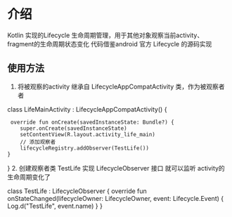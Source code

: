 # 介绍

  Kotlin 实现的Lifecycle 生命周期管理，用于其他对象观察当前activity、fragment的生命周期状态变化
  代码借鉴android 官方 Lifecycle 的源码实现
  
## 使用方法
  
  1. 将被观察的activity 继承自 LifecycleAppCompatActivity 类，作为被观察者者
  
  class LifeMainActivity : LifecycleAppCompatActivity() {
  
     override fun onCreate(savedInstanceState: Bundle?) {
        super.onCreate(savedInstanceState)
        setContentView(R.layout.activity_life_main)
        // 添加观察者
        lifecycleRegistry.addObserver(TestLife())
    }
    
  }
  2. 创建观察者类 TestLife 实现 LifecycleObserver 接口 就可以监听 activity的生命周期变化了
  
  class TestLife : LifecycleObserver {
    override fun onStateChanged(lifecycleOwner: LifecycleOwner, event: Lifecycle.Event) {
        Log.d("TestLife", event.name)
    }
  }
